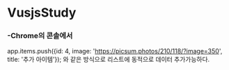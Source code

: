 # VusjsStudy

### -Chrome의 콘솔에서
app.items.push({id: 4, image: 'https://picsum.photos/210/118/?image=350', title: '추가 아이템'}); 와 같은 방식으로 리스트에 동적으로 데이터 추가가능하다.
